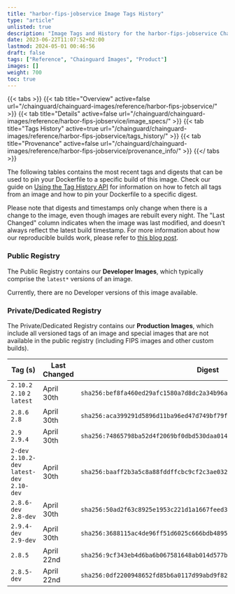 ```yaml
---
title: "harbor-fips-jobservice Image Tags History"
type: "article"
unlisted: true
description: "Image Tags and History for the harbor-fips-jobservice Chainguard Image"
date: 2023-06-22T11:07:52+02:00
lastmod: 2024-05-01 00:46:56
draft: false
tags: ["Reference", "Chainguard Images", "Product"]
images: []
weight: 700
toc: true
---
```


{{< tabs >}}
{{< tab title="Overview" active=false url="/chainguard/chainguard-images/reference/harbor-fips-jobservice/" >}}
{{< tab title="Details" active=false url="/chainguard/chainguard-images/reference/harbor-fips-jobservice/image_specs/" >}}
{{< tab title="Tags History" active=true url="/chainguard/chainguard-images/reference/harbor-fips-jobservice/tags_history/" >}}
{{< tab title="Provenance" active=false url="/chainguard/chainguard-images/reference/harbor-fips-jobservice/provenance_info/" >}}
{{</ tabs >}}

The following tables contains the most recent tags and digests that can be used to pin your Dockerfile to a specific build of this image. Check our guide on [Using the Tag History API](/chainguard/chainguard-images/using-the-tag-history-api/) for information on how to fetch all tags from an image and how to pin your Dockerfile to a specific digest.

Please note that digests and timestamps only change when there is a change to the image, even though images are rebuilt every night. The "Last Changed" column indicates when the image was last modified, and doesn't always reflect the latest build timestamp. For more information about how our reproducible builds work, please refer to [this blog post](https://www.chainguard.dev/unchained/reproducing-chainguards-reproducible-image-builds).

### Public Registry
The Public Registry contains our **Developer Images**, which typically comprise the `latest*` versions of an image.

Currently, there are no Developer versions of this image available.

### Private/Dedicated Registry
The Private/Dedicated Registry contains our **Production Images**, which include all versioned tags of an image and special images that are not available in the public registry (including FIPS images and other custom builds).

| Tag (s)                                       | Last Changed | Digest                                                                    |
|-----------------------------------------------|--------------|---------------------------------------------------------------------------|
|  `2.10.2` `2.10` `2` `latest`                 | April 30th   | `sha256:bef8fa460ed29afc1580a7d8dc2a34b96ab1b3e0ae0a4f90dae67464e3d39acf` |
|  `2.8.6` `2.8`                                | April 30th   | `sha256:aca399291d5896d11ba96ed47d749bf79f46639f9625c1b0f18ac57968228415` |
|  `2.9` `2.9.4`                                | April 30th   | `sha256:74865798ba52d4f2069bf0dbd530daa01429fa277e7745bb565550d32e214473` |
|  `2-dev` `2.10.2-dev` `latest-dev` `2.10-dev` | April 30th   | `sha256:baaff2b3a5c8a88fddffcbc9cf2c3ae0324f4b9af9df3ac91e6aec48200856db` |
|  `2.8.6-dev` `2.8-dev`                        | April 30th   | `sha256:50ad2f63c8925e1953c221d1a1667feed396e23e2244ff9fa8bc59222684b323` |
|  `2.9.4-dev` `2.9-dev`                        | April 30th   | `sha256:3688115ac4de96ff51d6025c666bdb48957b2d44d1201733a59ada5d551631e1` |
|  `2.8.5`                                      | April 22nd   | `sha256:9cf343eb4d6ba6b067581648ab014d577b045096efd23856f8ad032e7df50a00` |
|  `2.8.5-dev`                                  | April 22nd   | `sha256:0df2200948652fd85b6a0117d99abd9f82bc072c258af0e798db0a860ebd2e90` |

